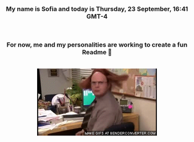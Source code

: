 


<div align="center">
<h3 >My name is Sofia and today is Thursday, 23 September, 16:41 GMT-4</h3><br>
<h3 >For now, me and my personalities are working to create a fun Readme 👋
</h3><br>
<img src='img/dwight.gif' alt='working...'/>
</div>

